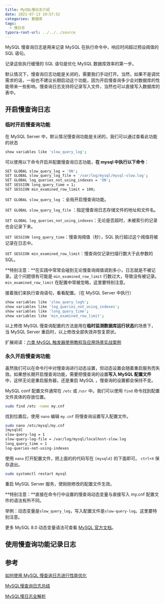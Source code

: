 ```yaml
---
title: MySQL慢日志介绍
date: 2021-07-13 19:57:52
categories: 数据库
tags:
  - 慢日志
typora-root-url: ../../../source
---
```


MySQL 慢查询日志是用来记录 MySQL 在执行命令中，响应时间超过预设阈值的 SQL 语句。

<!--more-->

记录这些执行缓慢的 SQL 语句是优化 MySQL 数据库效率的第一步。

默认情况下，慢查询日志功能是关闭的，需要我们手动打开。当然，如果不是调优需求的话，一般也不建议长期启动这个功能，因为开启慢查询多少会对数据库的性能带来一些影响。慢查询日志支持将记录写入文件，当然也可以直接写入数据库的表中。



## 开启慢查询日志

### 临时开启慢查询功能

在 MySQL Server 中，默认情况慢查询功能是关闭的，我们可以通过查看此功能的状态

```bash
show variables like 'slow_query_log'; 
```

可以使用以下命令开启并配置慢查询日志功能，**在 mysql 中执行以下命令**：

```bash
SET GLOBAL slow_query_log = 'ON';
SET GLOBAL slow_query_log_file = '/var/log/mysql/mysql-slow.log';
SET GLOBAL log_queries_not_using_indexes = 'ON';
SET SESSION long_query_time = 1;
SET SESSION min_examined_row_limit = 100;
```

`SET GLOBAL slow_query_log` ：全局开启慢查询功能。

`SET GLOBAL slow_query_log_file` ：指定慢查询日志存储文件的地址和文件名。

`SET GLOBAL log_queries_not_using_indexes`：无论是否超时，未被索引的记录也会记录下来。

`SET SESSION long_query_time`：慢查询阈值（秒），SQL 执行超过这个阈值将被记录在日志中。

`SET SESSION min_examined_row_limit`：慢查询仅记录扫描行数大于此参数的 SQL。

**特别注意：**在实践中常常会碰到无论慢查询阈值调到多小，日志就是不被记录。这个问题很有可能是 `min_examined_row_limit` 行数过大，导致没有被记录。`min_examined_row_limit` 在配置中常被忽略，这里要特别注意。

接着我们来执行查询语句，看看配置。（在 MySQL Server 中执行）

```bash
show variables like 'slow_query_log%';
show variables like 'log_queries_not_using_indexes';
show variables like 'long_query_time';
show variables like 'min_examined_row_limit';
```



以上修改 MySQL 慢查询配置的方法是用在**临时监测数据库运行状态**的场景下，当 MySQL Server 重启时，以上修改全部失效并恢复原状。

扩展阅读：[六类 MySQL 触发器使用教程及应用场景实战案例](https://kalacloud.com/blog/how-to-manage-and-use-mysql-database-triggers/)



### 永久开启慢查询功能

虽然我们可以在命令行中对慢查询进行动态设置，但动态设置会随着重启服务而失效。如果想长期开启慢查询功能，需要把慢查询的设置**写入 MySQL 配置文件**中，这样无论是重启服务器，还是重启 MySQL ，慢查询的设置都会保持不变。

MySQL conf 配置文件通常在 `/etc` 或 `/usr` 中。我们可以使用 `find` 命令找到配置文件具体的存放位置。

```bash
sudo find /etc -name my.cnf
```

找到位置后，使用 `nano` 编辑 `my.cnf` 将慢查询设置写入配置文件。

```bash
sudo nano /etc/mysql/my.cnf
[mysqld]
slow-query-log = 1
slow-query-log-file = /var/log/mysql/localhost-slow.log
long_query_time = 1
log-queries-not-using-indexes
```

使用 `nano` 打开配置文件，把上面的的代码写在 `[mysqld]` 的下面即可。 `ctrl+X` 保存退出。

```bash
sudo systemctl restart mysql
```

重启 MySQL Server 服务，使刚刚修改的配置文件生效。

**特别注意：**直接在命令行中设置的慢查询动态变量与直接写入 my.cnf 配置文件的语法有所不同。

举例：动态变量是`slow_query_log`，写入配置文件是`slow-query-log`。这里要特别注意。

更多 MySQL 8.0 动态变量语法可查看 [MySQL 官方文档](https://dev.mysql.com/doc/refman/8.0/en/dynamic-system-variables.html)。

## 使用慢查询功能记录日志





## 参考

[如何使用 MySQL 慢查询日志进行性能优化](https://kalacloud.com/blog/how-to-use-mysql-slow-query-log-profiling-mysqldumpslow/)

[MySQL慢查询日志总结](https://www.cnblogs.com/kerrycode/p/5593204.html)

[MySQL慢日志全解析](https://segmentfault.com/a/1190000040017360)



